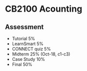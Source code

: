 # CB2100 Acounting

## Assessment

- Tutorial 5%
- LearnSmart 5%
- CONNECT quiz 5%
- Midterm 25% (Oct-18, c1-c3)
- Case Study 10%
- Final 50%
